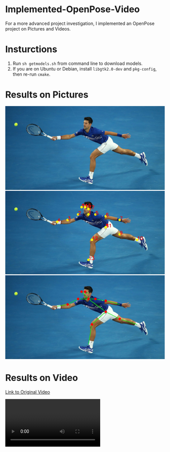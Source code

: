 # Implemented-OpenPose-Video

For a more advanced project investigation, I implemented an OpenPose project on Pictures and Videos.

# Insturctions

1. Run ```sh getmodels.sh``` from command line to download models.
2. If you are on Ubuntu or Debian, install ```libgtk2.0-dev``` and ```pkg-config```, then re-run ```cmake```.

# Results on Pictures
![Original](https://github.com/LordNassel/Implemented-OpenPose-Video/blob/master/tennis.jpg?raw=true)
![Output Keypoints](https://github.com/LordNassel/Implemented-OpenPose-Video/blob/master/Output-Keypoints.jpg?raw=true)
![Output Skeleton](https://github.com/LordNassel/Implemented-OpenPose-Video/blob/master/Output-Skeleton.jpg?raw=true)


# Results on Video
[Link to Original Video](https://www.youtube.com/watch?v=wCVSv7UxB2E)

![Edited Output 10.6MB](https://github.com/LordNassel/Implemented-OpenPose-Video/blob/master/edited-output-upload.mp4)
